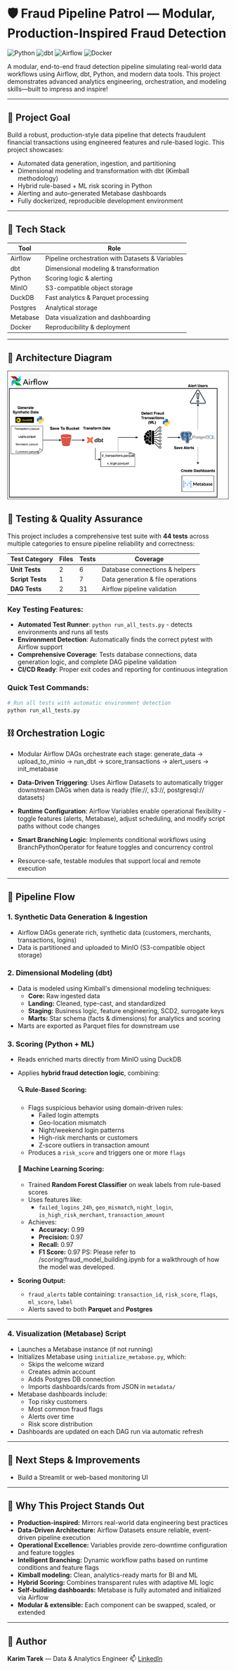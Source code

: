 # 🛡️ Fraud Pipeline Patrol — Modular, Production-Inspired Fraud Detection

![Python](https://img.shields.io/badge/Python-3.10-blue?logo=python)
![dbt](https://img.shields.io/badge/dbt-%23FF694B.svg?logo=dbt&logoColor=white)
![Airflow](https://img.shields.io/badge/Airflow-2.7.0-blue?logo=apache-airflow)
![Docker](https://img.shields.io/badge/Docker-Desktop-blue?logo=docker)

A modular, end-to-end fraud detection pipeline simulating real-world data workflows using Airflow, dbt, Python, and modern data tools. This project demonstrates advanced analytics engineering, orchestration, and modeling skills—built to impress and inspire!

---

## 🎯 Project Goal

Build a robust, production-style data pipeline that detects fraudulent financial transactions using engineered features and rule-based logic. This project showcases:

- Automated data generation, ingestion, and partitioning
- Dimensional modeling and transformation with dbt (Kimball methodology)
- Hybrid rule-based + ML risk scoring in Python
- Alerting and auto-generated Metabase dashboards
- Fully dockerized, reproducible development environment

---

## 🧱 Tech Stack

| Tool              | Role                                       |
|-------------------|--------------------------------------------|
| Airflow           | Pipeline orchestration with Datasets & Variables |
| dbt               | Dimensional modeling & transformation      |
| Python            | Scoring logic & alerting                   |
| MinIO             | S3-compatible object storage               |
| DuckDB            | Fast analytics & Parquet processing        |
| Postgres          | Analytical storage                         |
| Metabase          | Data visualization and dashboarding        |
| Docker            | Reproducibility & deployment               |

---


## 🧭 Architecture Diagram

![Architecture](assets/architecture_diagram.png)

## 🧪 Testing & Quality Assurance

This project includes a comprehensive test suite with **44 tests** across multiple categories to ensure pipeline reliability and correctness:

| Test Category | Files | Tests | Coverage |
|---------------|-------|-------|----------|
| **Unit Tests** | 2 | 6 | Database connections & helpers |
| **Script Tests** | 1 | 7 | Data generation & file operations |
| **DAG Tests** | 2 | 31 | Airflow pipeline validation |

### Key Testing Features:
- **Automated Test Runner**: `python run_all_tests.py` - detects environments and runs all tests
- **Environment Detection**: Automatically finds the correct pytest with Airflow support
- **Comprehensive Coverage**: Tests database connections, data generation logic, and complete DAG pipeline validation
- **CI/CD Ready**: Proper exit codes and reporting for continuous integration

### Quick Test Commands:
```bash
# Run all tests with automatic environment detection
python run_all_tests.py
```

## ⛓️ Orchestration Logic

- Modular Airflow DAGs orchestrate each stage:
generate_data → upload_to_minio → run_dbt → score_transactions → alert_users → init_metabase

- **Data-Driven Triggering**: Uses Airflow Datasets to automatically trigger downstream DAGs when data is ready (file://, s3://, postgresql:// datasets)
- **Runtime Configuration**: Airflow Variables enable operational flexibility - toggle features (alerts, Metabase), adjust scheduling, and modify script paths without code changes
- **Smart Branching Logic**: Implements conditional workflows using BranchPythonOperator for feature toggles and concurrency control
- Resource-safe, testable modules that support local and remote execution

---

## 🔄 Pipeline Flow

### 1. **Synthetic Data Generation & Ingestion**
- Airflow DAGs generate rich, synthetic data (customers, merchants, transactions, logins)
- Data is partitioned and uploaded to MinIO (S3-compatible object storage)

### 2. **Dimensional Modeling (dbt)**
- Data is modeled using Kimball's dimensional modeling techniques:
  - **Core:** Raw ingested data
  - **Landing:** Cleaned, type-cast, and standardized
  - **Staging:** Business logic, feature engineering, SCD2, surrogate keys
  - **Marts:** Star schema (facts & dimensions) for analytics and scoring
- Marts are exported as Parquet files for downstream use

### 3. **Scoring (Python + ML)**

- Reads enriched marts directly from MinIO using DuckDB
- Applies **hybrid fraud detection logic**, combining:

  #### 🔍 Rule-Based Scoring:
  - Flags suspicious behavior using domain-driven rules:
    - Failed login attempts
    - Geo-location mismatch
    - Night/weekend login patterns
    - High-risk merchants or customers
    - Z-score outliers in transaction amount
  - Produces a `risk_score` and triggers one or more `flags`

  #### 🤖 Machine Learning Scoring:
  - Trained **Random Forest Classifier** on weak labels from rule-based scores
  - Uses features like:
    - `failed_logins_24h`, `geo_mismatch`, `night_login`, `is_high_risk_merchant`, `transaction_amount`
  - Achieves:
    - **Accuracy:** 0.99
    - **Precision:** 0.97
    - **Recall:** 0.97
    - **F1 Score:** 0.97
  PS: Please refer to /scoring/fraud_model_building.ipynb for a walkthrough of how the model was developed.

- **Scoring Output:**
  - `fraud_alerts` table containing: `transaction_id`, `risk_score`, `flags`, `ml_score`, `label`
  - Alerts saved to both **Parquet** and **Postgres**

---


### 4. **Visualization (Metabase) Script**
  - Launches a Metabase instance (if not running)
  - Initializes Metabase using `initialize_metabase.py`, which:
    - Skips the welcome wizard
    - Creates admin account
    - Adds Postgres DB connection
    - Imports dashboards/cards from JSON in `metadata/`
- Metabase dashboards include:
  - Top risky customers
  - Most common fraud flags
  - Alerts over time
  - Risk score distribution
- Dashboards are updated on each DAG run via automatic refresh

---

## 🚧 Next Steps & Improvements

- Build a Streamlit or web-based monitoring UI

---


## 🌟 Why This Project Stands Out

- **Production-inspired:** Mirrors real-world data engineering best practices
- **Data-Driven Architecture:** Airflow Datasets ensure reliable, event-driven pipeline execution
- **Operational Excellence:** Variables provide zero-downtime configuration and feature toggles
- **Intelligent Branching:** Dynamic workflow paths based on runtime conditions and feature flags
- **Kimball modeling:** Clean, analytics-ready marts for BI and ML
- **Hybrid Scoring:** Combines transparent rules with adaptive ML logic
- **Self-building dashboards:** Metabase is fully automated and initialized via Airflow
- **Modular & extensible:** Each component can be swapped, scaled, or extended

---

## 👤 Author

**Karim Tarek** — Data & Analytics Engineer
📫 [LinkedIn](https://www.linkedin.com/in/karimtarek)
